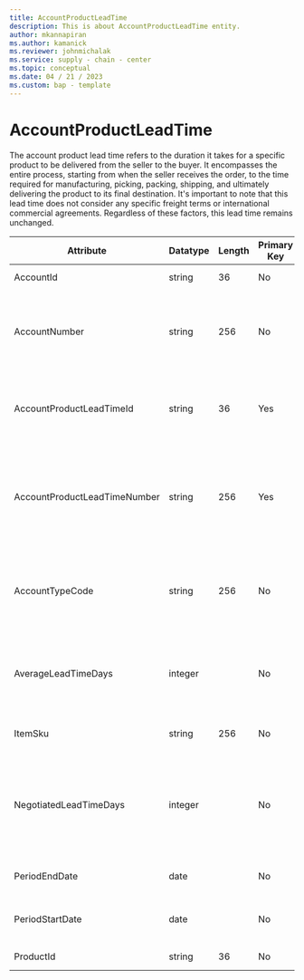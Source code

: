 ```yaml
---
title: AccountProductLeadTime
description: This is about AccountProductLeadTime entity.
author: mkannapiran
ms.author: kamanick
ms.reviewer: johnmichalak
ms.service: supply - chain - center
ms.topic: conceptual
ms.date: 04 / 21 / 2023
ms.custom: bap - template
---
```


# **AccountProductLeadTime**

The account product lead time refers to the duration it takes for a specific product to be delivered from the seller to the buyer. It encompasses the entire process, starting from when the seller receives the order, to the time required for manufacturing, picking, packing, shipping, and ultimately delivering the product to its final destination. It's important to note that this lead time does not consider any specific freight terms or international commercial agreements. Regardless of these factors, this lead time remains unchanged.


|	Attribute	|	Datatype	|	Length	|	Primary Key	|	Description	|
|---------------|--------|------|----------|-----------|
|	AccountId	|	string	|	36	|	No	|	The unique Id of the account 	|
|	AccountNumber	|	string	|	256	|	No	|	Number or code for the account to quickly search and identify the account in system views.	|
|	AccountProductLeadTimeId	|	string	|	36	|	Yes	|	The unique Id of the account product lead time. This is auto generated by D365.	|
|	AccountProductLeadTimeNumber	|	string	|	256	|	Yes	|	The unique number of the account product lead time. This will be the record number from the ERP system or defined by	|
|	AccountTypeCode	|	string	|	256	|	No	|	Account type code indicates the type of account. An account could be Vendor, Customer etc.	|
|	AverageLeadTimeDays	|	integer	|		|	No	|	The lead time expressed in days that it takes to get the associated Item from the Vendor.	|
|	ItemSku	|	string	|	256	|	No	|	The unique number of the product	|
|	NegotiatedLeadTimeDays	|	integer	|		|	No	|	The negotiated lead time expressed in days agreed by the vendor/supplier to provide the associated Item.	|
|	PeriodEndDate	|	date	|		|	No	|	The validity or expirty date of this record	|
|	PeriodStartDate	|	date	|		|	No	|	The beginning or effective start date of this record	|
|	ProductId	|	string	|	36	|	No	|	The unique Id of the product	|
